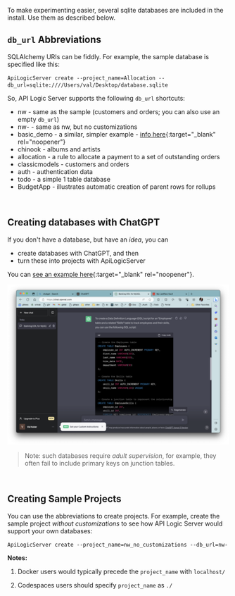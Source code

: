 To make experimenting easier, several sqlite databases are included in the install.  Use them as described below.

## `db_url` Abbreviations

SQLAlchemy URIs can be fiddly.  For example, the sample database is specified like this:

```
ApiLogicServer create --project_name=Allocation --db_url=sqlite:////Users/val/Desktop/database.sqlite
```

So, API Logic Server supports the following `db_url` shortcuts:

* nw - same as the sample (customers and orders; you can also use an empty `db_url`)
* nw- - same as nw, but no customizations
* basic_demo - a similar, simpler example - [info here](https://apilogicserver.github.io/Docs/Tutorial-AI/){:target="_blank" rel="noopener"}
* chinook - albums and artists
* allocation - a rule to allocate a payment to a set of outstanding orders
* classicmodels - customers and orders
* auth - authentication data
* todo - a simple 1 table database
* BudgetApp - illustrates automatic creation of parent rows for rollups

&nbsp;

## Creating databases with ChatGPT

If you don't have a database, but have an *idea*, you can 

* create databases with ChatGPT, and then 
* turn these into projects with ApiLogicServer

You can [see an example here](https://github.com/ApiLogicServer/ApiLogicServer-src/tree/main/tests/test_databases/ai-created){:target="_blank" rel="noopener"}.

![chatgpt](images/model/employees%20and%20skills.png)

> Note: such databases require *adult supervision*, for example, they often fail to include primary keys on junction tables.

&nbsp;

## Creating Sample Projects

You can use the abbreviations to create projects.  For example, create the sample project _without customizations_ to see how API Logic Server would support your own databases:

```
ApiLogicServer create --project_name=nw_no_customizations --db_url=nw-
```

__Notes:__

1. Docker users would typically precede the `project_name` with `localhost/`

2. Codespaces users should specify `project_name` as `./`

